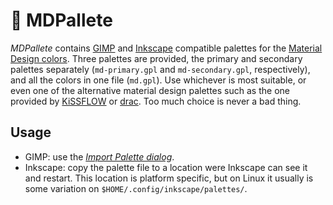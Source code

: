 # 🎨 MDPallete

*MDPallete* contains
[GIMP](https://www.gimp.org/) and
[Inkscape](https://inkscape.org/en/)
compatible palettes for
the [Material Design colors](https://material.io/guidelines/style/color.html#color-color-palette).
Three palettes are provided,
the primary and secondary palettes
separately (`md-primary.gpl` and
`md-secondary.gpl`, respectively),
and all the colors in one file
(`md.gpl`).
Use whichever is most suitable,
or even one of the alternative material
design palettes such as the one provided by
[KiSSFLOW](https://github.com/KiSSFLOW/gimp-material-design-color-palette) or
[drac](https://github.com/drac/Material-Design-Color-Palette-for-Inkscape). Too much choice is never a bad thing.


## Usage

- GIMP:
use the [_Import Palette dialog_](https://docs.gimp.org/en/gimp-palette-dialog.html#gimp-palette-import).
- Inkscape:
copy the palette file to a location were Inkscape can
see it and restart. This location is platform specific,
but on Linux it usually is some variation on
`$HOME/.config/inkscape/palettes/`.

